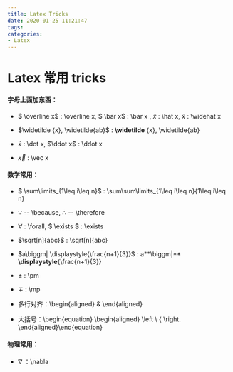 ```yaml
---
title: Latex Tricks
date: 2020-01-25 11:21:47
tags: 
categories:
- Latex
---
```


# Latex 常用 tricks

#### 字母上面加东西：

- $ \overline x$ : \overline x,   $ \bar x$  :  \bar x , $\hat x$ : \hat x,  $\widehat x$ : \widehat x


- $\widetilde {x}, \widetilde{ab}$ : **\widetilde** {x}, \widetilde{ab}


- $\dot x$ : \dot x,  $\ddot x$ : \ddot x
- $\vec{x}$ : \vec x



#### 数学常用：

- $ \sum\limits_{1\leq i\leq n}$ : \sum\sum\limits_{1\leq i\leq n}{1\leq i\leq n}


-   $\because$ -- \because,  $\therefore$ -- \therefore


- $\forall$ :  \forall,  $ \exists $ : \exists


- $\sqrt[n]{abc}$   : \sqrt[n]{abc}

   <!--more-->


- $a\biggm| \displaystyle{\frac{n+1}{3}}$  :   a**\biggm|** **\displaystyle**{\frac{n+1}{3}}

- $\pm$ :  \pm

- $\mp$ :  \mp

- 多行对齐：\begin{aligned} & \end{aligned}
- 大括号：\begin{equation} \begin{aligned} \left \ {  \right. \end{aligned}\end{equation}

#### 物理常用：

- $\nabla$ ：\nabla